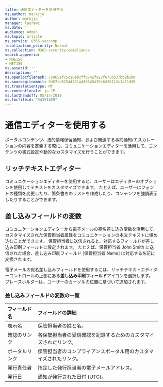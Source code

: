 ```yaml
---
title: 通信エディターを使用する
ms.author: markjjo
author: markjjo
manager: laurawi
ms.date: ''
audience: Admin
ms.topic: article
ms.service: O365-seccomp
localization_priority: Normal
ms.collection: M365-security-compliance
search.appverid:
- MOE150
- MET150
ms.assetid: ''
description: ''
ms.openlocfilehash: 78865efc5c10ebcff9742f922f675b637bb9b2b0
ms.sourcegitcommit: 9d67cb52544321a430343d39eb336112c1a11d35
ms.translationtype: MT
ms.contentlocale: ja-JP
ms.lasthandoff: 05/17/2019
ms.locfileid: "34151489"
---
```

# <a name="use-the-communications-editor"></a>通信エディターを使用する

ポータルコンテンツ、法的情報保留通知、および関連する事前通知/エスカレーションの内容を定義する際に、コミュニケーションエディターを活用して、コンテンツの書式設定や動的なカスタマイズを行うことができます。

## <a name="rich-text-editor"></a>リッチテキストエディター 

コミュニケーションエディターを使用すると、ユーザーはエディターのオプションを使用してテキストをカスタマイズできます。 たとえば、ユーザーはフォントの種類を変更したり、箇条書きのリストを作成したり、コンテンツを強調表示したりすることができます。 

## <a name="merge-field-variables"></a>差し込みフィールドの変数

コミュニケーションエディターから電子メールの宛名差し込み変数を活用して、カスタマイズされた保管担当者属性をコミュニケーションの本文テキストに埋め込むことができます。 保管担当者に送信されると、対応するフィールドが差し込み印刷フィールドに設定されます。 たとえば、保管担当者 John Smith に送信された場合、差し込み印刷フィールド [保管担当者 Name] は対応する名前に変換されます。 

電子メールの宛名差し込みフィールドを使用するには、リッチテキストエディターコントロールの上部にある**差し込み印刷フィールド**アイコンを選択します。 プレースホルダーは、ユーザーのカーソルの位置に基づいて追加されます。 

### <a name="list-of-merge-field-variables"></a>差し込みフィールドの変数の一覧

| フィールド名                  | フィールドの詳細 | 
| :------------------- | :------------------- |
| 表示名  | 保管担当者の姓と名。 | 
| 確認のリンク | 各保管担当者の受信確認を記録するためのカスタマイズされたリンク。|                 |
| ポータルリンク     | 保管担当者のコンプライアンスポータル用のカスタマイズされたリンク。|                |
| 発行責任者                   | 指定した発行担当者の電子メールアドレス。|                   |
| 発行日                   | 通知が発行された日付 (UTC)。              |